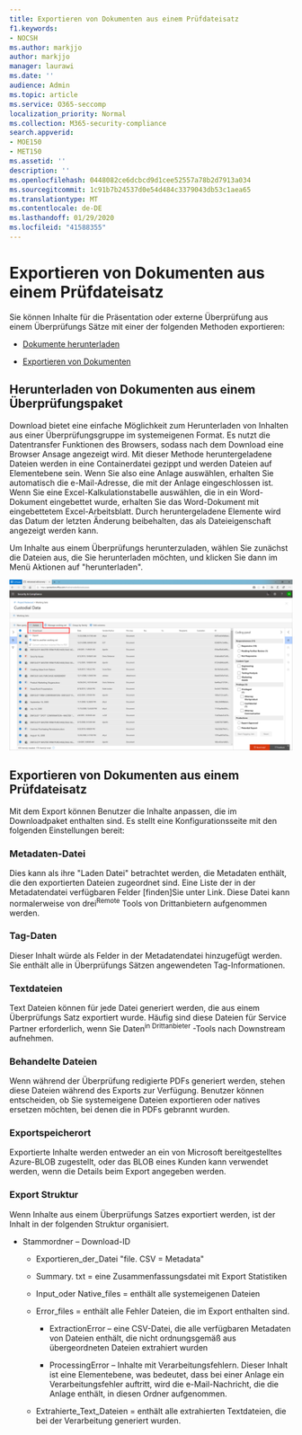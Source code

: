 ```yaml
---
title: Exportieren von Dokumenten aus einem Prüfdateisatz
f1.keywords:
- NOCSH
ms.author: markjjo
author: markjjo
manager: laurawi
ms.date: ''
audience: Admin
ms.topic: article
ms.service: O365-seccomp
localization_priority: Normal
ms.collection: M365-security-compliance
search.appverid:
- MOE150
- MET150
ms.assetid: ''
description: ''
ms.openlocfilehash: 0448082ce6dcbcd9d1cee52557a78b2d7913a034
ms.sourcegitcommit: 1c91b7b24537d0e54d484c3379043db53c1aea65
ms.translationtype: MT
ms.contentlocale: de-DE
ms.lasthandoff: 01/29/2020
ms.locfileid: "41588355"
---
```

# <a name="export-documents-from-a-review-set"></a>Exportieren von Dokumenten aus einem Prüfdateisatz

Sie können Inhalte für die Präsentation oder externe Überprüfung aus einem Überprüfungs Sätze mit einer der folgenden Methoden exportieren:

- [Dokumente herunterladen](#download-documents-from-a-review-set)
 
- [Exportieren von Dokumenten](#export-documents-from-a-review-set)

## <a name="download-documents-from-a-review-set"></a>Herunterladen von Dokumenten aus einem Überprüfungspaket

Download bietet eine einfache Möglichkeit zum Herunterladen von Inhalten aus einer Überprüfungsgruppe im systemeigenen Format. Es nutzt die Datentransfer Funktionen des Browsers, sodass nach dem Download eine Browser Ansage angezeigt wird. Mit dieser Methode heruntergeladene Dateien werden in eine Containerdatei gezippt und werden Dateien auf Elementebene sein. Wenn Sie also eine Anlage auswählen, erhalten Sie automatisch die e-Mail-Adresse, die mit der Anlage eingeschlossen ist. Wenn Sie eine Excel-Kalkulationstabelle auswählen, die in ein Word-Dokument eingebettet wurde, erhalten Sie das Word-Dokument mit eingebettetem Excel-Arbeitsblatt. Durch heruntergeladene Elemente wird das Datum der letzten Änderung beibehalten, das als Dateieigenschaft angezeigt werden kann.

Um Inhalte aus einem Überprüfungs herunterzuladen, wählen Sie zunächst die Dateien aus, die Sie herunterladen möchten, und klicken Sie dann im Menü Aktionen auf "herunterladen".

![Screenshot einer automatisch generierten Computerbeschreibung](media/eDiscoDownload.png)

## <a name="export-documents-from-a-review-set"></a>Exportieren von Dokumenten aus einem Prüfdateisatz

Mit dem Export können Benutzer die Inhalte anpassen, die im Downloadpaket enthalten sind. Es stellt eine Konfigurationsseite mit den folgenden Einstellungen bereit:

### <a name="metadata-file"></a>Metadaten-Datei

Dies kann als ihre "Laden Datei" betrachtet werden, die Metadaten enthält, die den exportierten Dateien zugeordnet sind. Eine Liste der in der Metadatendatei verfügbaren Felder \[finden\]Sie unter Link. Diese Datei kann normalerweise von drei<sup>Remote</sup> Tools von Drittanbietern aufgenommen werden.

### <a name="tag-data"></a>Tag-Daten

Dieser Inhalt würde als Felder in der Metadatendatei hinzugefügt werden. Sie enthält alle in Überprüfungs Sätzen angewendeten Tag-Informationen.

### <a name="text-files"></a>Textdateien

Text Dateien können für jede Datei generiert werden, die aus einem Überprüfungs Satz exportiert wurde. Häufig sind diese Dateien für Service Partner erforderlich, wenn Sie Daten<sup>in Drittanbieter</sup> -Tools nach Downstream aufnehmen.

### <a name="redacted-files"></a>Behandelte Dateien

Wenn während der Überprüfung redigierte PDFs generiert werden, stehen diese Dateien während des Exports zur Verfügung. Benutzer können entscheiden, ob Sie systemeigene Dateien exportieren oder natives ersetzen möchten, bei denen die in PDFs gebrannt wurden.

### <a name="export-location"></a>Exportspeicherort

Exportierte Inhalte werden entweder an ein von Microsoft bereitgestelltes Azure-BLOB zugestellt, oder das BLOB eines Kunden kann verwendet werden, wenn die Details beim Export angegeben werden.

### <a name="export-structure"></a>Export Struktur

Wenn Inhalte aus einem Überprüfungs Satzes exportiert werden, ist der Inhalt in der folgenden Struktur organisiert.

  - Stammordner – Download-ID
    
      - Exportieren\_der\_Datei "file. CSV = Metadata"
    
      - Summary. txt = eine Zusammenfassungsdatei mit Export Statistiken
    
      - Input\_oder Native\_files = enthält alle systemeigenen Dateien
    
      - Error\_files = enthält alle Fehler Dateien, die im Export enthalten sind.
        
          - ExtractionError – eine CSV-Datei, die alle verfügbaren Metadaten von Dateien enthält, die nicht ordnungsgemäß aus übergeordneten Dateien extrahiert wurden
        
          - ProcessingError – Inhalte mit Verarbeitungsfehlern. Dieser Inhalt ist eine Elementebene, was bedeutet, dass bei einer Anlage ein Verarbeitungsfehler auftritt, wird die e-Mail-Nachricht, die die Anlage enthält, in diesen Ordner aufgenommen.
    
      - Extrahierte\_Text\_Dateien = enthält alle extrahierten Textdateien, die bei der Verarbeitung generiert wurden.